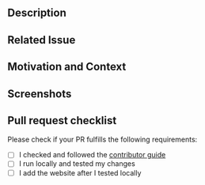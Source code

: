 <!--- Provide a general summary of your changes in the Title above -->

## Description
<!--- Describe your changes in detail -->

## Related Issue
<!--- If suggesting a new feature or change, please discuss it in an issue first -->
<!--- If fixing a bug, there should be an issue describing it with steps to reproduce -->
<!--- Please link to the issue here: -->

## Motivation and Context
<!--- Why is this change required? What problem does it solve? -->
<!--- If it fixes an open issue, please link to the issue here. -->

## Screenshots
<!--  If you are chaging html, css or new resources it is mandatory to add screeshot. -->
<!--  Please add screenshot from *before* and *after* to simply the code review -->

## Pull request checklist

Please check if your PR fulfills the following requirements:
- [ ] I checked and followed the [contributor guide](https://github.com/WomenWhoCode/london/blob/main/CONTRIBUTING.md) 
- [ ] I run locally and tested my changes
- [ ] I add the website after I tested locally

<!--  Thanks for sending a pull request! -->